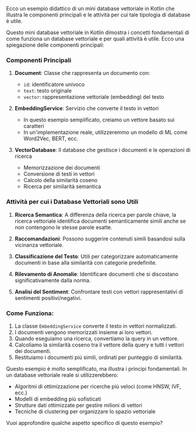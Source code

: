 Ecco un esempio didattico di un mini database vettoriale in Kotlin che illustra le componenti principali e le attività per cui tale tipologia di database è utile.

Questo mini database vettoriale in Kotlin dimostra i concetti fondamentali di come funziona un database vettoriale e per quali attività è utile. Ecco una spiegazione delle componenti principali:

### Componenti Principali

1. **Document**: Classe che rappresenta un documento con:
    - `id`: identificatore univoco
    - `text`: testo originale
    - `vector`: rappresentazione vettoriale (embedding) del testo

2. **EmbeddingService**: Servizio che converte il testo in vettori
    - In questo esempio semplificato, creiamo un vettore basato sui caratteri
    - In un'implementazione reale, utilizzeremmo un modello di ML come Word2Vec, BERT, ecc.

3. **VectorDatabase**: Il database che gestisce i documenti e le operazioni di ricerca
    - Memorizzazione dei documenti
    - Conversione di testi in vettori
    - Calcolo della similarità coseno
    - Ricerca per similarità semantica

### Attività per cui i Database Vettoriali sono Utili

1. **Ricerca Semantica**: A differenza della ricerca per parole chiave, la ricerca vettoriale identifica documenti semanticamente simili anche se non contengono le stesse parole esatte.

2. **Raccomandazioni**: Possono suggerire contenuti simili basandosi sulla vicinanza vettoriale.

3. **Classificazione del Testo**: Utili per categorizzare automaticamente documenti in base alla similarità con categorie predefinite.

4. **Rilevamento di Anomalie**: Identificare documenti che si discostano significativamente dalla norma.

5. **Analisi del Sentiment**: Confrontare testi con vettori rappresentativi di sentimenti positivi/negativi.

### Come Funziona:

1. La classe `EmbeddingService` converte il testo in vettori normalizzati.
2. I documenti vengono memorizzati insieme ai loro vettori.
3. Quando eseguiamo una ricerca, convertiamo la query in un vettore.
4. Calcoliamo la similarità coseno tra il vettore della query e tutti i vettori dei documenti.
5. Restituiamo i documenti più simili, ordinati per punteggio di similarità.

Questo esempio è molto semplificato, ma illustra i principi fondamentali. In un database vettoriale reale si utilizzerebbero:
- Algoritmi di ottimizzazione per ricerche più veloci (come HNSW, IVF, ecc.)
- Modelli di embedding più sofisticati
- Strutture dati ottimizzate per gestire milioni di vettori
- Tecniche di clustering per organizzare lo spazio vettoriale

Vuoi approfondire qualche aspetto specifico di questo esempio?